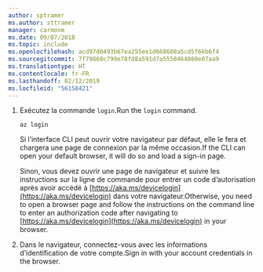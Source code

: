 ```yaml
---
author: sptramer
ms.author: sttramer
manager: carmonm
ms.date: 09/07/2018
ms.topic: include
ms.openlocfilehash: acd97d0493b67ea255ee1d668608a5cd5f66b6f4
ms.sourcegitcommit: 7f79860c799e78fd8a591d7a5550464080e07aa9
ms.translationtype: HT
ms.contentlocale: fr-FR
ms.lasthandoff: 02/12/2019
ms.locfileid: "56158421"
---
```

1. <span data-ttu-id="fee8f-101">Exécutez la commande `login`.</span><span class="sxs-lookup"><span data-stu-id="fee8f-101">Run the `login` command.</span></span>

    ```azurecli-interactive
    az login
    ```

    <span data-ttu-id="fee8f-102">Si l’interface CLI peut ouvrir votre navigateur par défaut, elle le fera et chargera une page de connexion par la même occasion.</span><span class="sxs-lookup"><span data-stu-id="fee8f-102">If the CLI can open your default browser, it will do so and load a sign-in page.</span></span>

    <span data-ttu-id="fee8f-103">Sinon, vous devez ouvrir une page de navigateur et suivre les instructions sur la ligne de commande pour entrer un code d’autorisation après avoir accédé à [https://aka.ms/devicelogin](https://aka.ms/devicelogin) dans votre navigateur.</span><span class="sxs-lookup"><span data-stu-id="fee8f-103">Otherwise, you need to open a browser page and follow the instructions on the command line to enter an  authorization code after navigating to [https://aka.ms/devicelogin](https://aka.ms/devicelogin) in your browser.</span></span>

2. <span data-ttu-id="fee8f-104">Dans le navigateur, connectez-vous avec les informations d’identification de votre compte.</span><span class="sxs-lookup"><span data-stu-id="fee8f-104">Sign in with your account credentials in the browser.</span></span>
